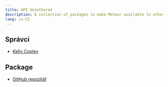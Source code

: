 ```yaml
---
title: API Untethered
description: A collection of packages to make Meteor available to other environments.
lang: cs-CZ
---
```


## Správci
* [Kelly Copley](https://github.com/sponsors/copleykj/)

## Package
- [GitHub repozitář](https://github.com/Meteor-Community-Packages/meteor-api-untethered)
